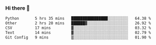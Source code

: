 ### Hi there 👋

<!--START_SECTION:waka-->

```txt
Python       5 hrs 35 mins   ████████████████░░░░░░░░░   64.38 %
Other        2 hrs 20 mins   ██████▓░░░░░░░░░░░░░░░░░░   26.92 %
CSV          17 mins         ▓░░░░░░░░░░░░░░░░░░░░░░░░   03.32 %
Text         14 mins         ▓░░░░░░░░░░░░░░░░░░░░░░░░   02.79 %
Git Config   9 mins          ▒░░░░░░░░░░░░░░░░░░░░░░░░   01.90 %
```

<!--END_SECTION:waka-->
